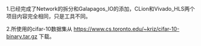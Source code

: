 1.已经完成了Network的拆分和Galapagos_IO的添加，CLion和Vivado_HLS两个项目内容完全相同，只是工具不同。

2.所使用的cifar-10数据集从 https://www.cs.toronto.edu/~kriz/cifar-10-binary.tar.gz 下载。
